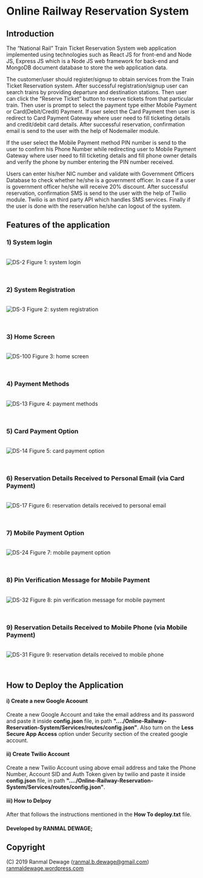 # Online Railway Reservation System

## Introduction

The “National Rail” Train Ticket Reservation System web application implemented using technologies such as React JS for front-end  and Node JS, Express JS which is a Node JS web framework  for back-end and MongoDB document database to store the web application data.

The customer/user should register/signup to obtain services from the Train Ticket Reservation system. After successful registration/signup user can search trains by providing departure and destination stations. Then user can click the “Reserve Ticket” button to reserve tickets from that particular train. Then user is prompt to select the payment type either Mobile Payment or Card(Debit/Credit) Payment. If user select the Card Payment then user is redirect to Card Payment Gateway where user need to fill ticketing details and credit/debit card details. After successful reservation, confirmation email is send to the user with the help of Nodemailer module.

If the user select the Mobile Payment method PIN number is send to the user to confirm his Phone Number while redirecting user to Mobile Payment Gateway where user need to fill ticketing details and fill phone owner details and verify the phone by number entering the PIN number received.

Users can enter his/her NIC number and validate with Government Officers Database to check whether he/she is a government officer. In case if  a user is government officer he/she will receive 20% discount. After successful reservation, confirmation SMS is send to the user with the help of Twilio module. Twilio is an third party API which handles SMS services. Finally if the user is done with the reservation he/she can logout of the system.

## Features of the application

### 1)	System login

<br />
<img src="https://i.ibb.co/xsLbcZf/DS-2.png" alt="DS-2" border="0">
Figure 1: system login
<p></p><br />

### 2)  System Registration

<br />
<img src="https://i.ibb.co/Kwjd0vV/DS-3.png" alt="DS-3" border="0">
Figure 2: system registration
<p></p><br />

### 3) Home Screen

<br />
<img src="https://i.ibb.co/NV2xqtT/DS-100.png" alt="DS-100" border="0">
Figure 3: home screen
<p></p><br />

### 4)  Payment Methods

<br />
<img src="https://i.ibb.co/VvY85G0/DS-13.png" alt="DS-13" border="0">
Figure 4: payment methods
<p></p><br />

### 5)  Card Payment Option

<br />
<img src="https://i.ibb.co/xHXqMLS/DS-14.png" alt="DS-14" border="0">
Figure 5: card payment option
<p></p><br />

### 6)  Reservation Details Received to Personal Email (via Card Payment)

<br />
<img src="https://i.ibb.co/F7VX5Db/DS-17.png" alt="DS-17" border="0">
Figure 6: reservation details received to personal email
<p></p><br />

### 7)  Mobile Payment Option

<br />
<img src="https://i.ibb.co/NS1NRhP/DS-24.png" alt="DS-24" border="0">
Figure 7: mobile payment option
<p></p><br />

### 8) Pin Verification Message for Mobile Payment

<br />
<img src="https://i.ibb.co/YNsFTKs/DS-32.jpg" alt="DS-32" border="0">
Figure 8: pin verification message for mobile payment
<p></p><br />

### 9)  Reservation Details Received to Mobile Phone (via Mobile Payment)

<br />
<img src="https://i.ibb.co/W0rYxFk/DS-31.jpg" alt="DS-31" border="0">
Figure 9: reservation details received to mobile phone
<p></p><br />


## How to Deploy the Application 

#### i) Create a new Google Acoount

Create a new Google Account and take the email address and its password and paste it inside **config.json** file, in path **"..../Online-Railway-Reservation-System/Services/routes/config.json"**. Also turn on the **Less Secure App Access** option under Security section of the created google account.

#### ii) Create Twilio Account

Create a new Twilio Account using above email address and take the Phone Number, Account SID and Auth Token given by twilio and paste it inside **config.json** file, in path **"..../Online-Railway-Reservation-System/Services/routes/config.json"**. 

#### iii) How to Delpoy

After that follows the instructions mentioned in the **How To deploy.txt** file. 


#### Developed by RANMAL DEWAGE;

## Copyright

(C) 2019 Ranmal Dewage (ranmal.b.dewage@gmail.com)
<br>
[ranmaldewage.wordpress.com](https://ranmaldewage.wordpress.com)
